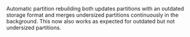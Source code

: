 Automatic partition rebuilding both updates partitions with an outdated storage
format and merges undersized partitions continuously in the background. This now
also works as expected for outdated but not undersized partitions.
